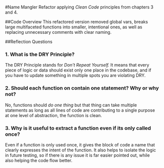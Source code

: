 #Name Mangler
Refactor applying *Clean Code* principles from chapters 3 and 4.

##Code Overview
This refactored version removed global vars, breaks large multifaceted functions into smaller, intentional ones, as well as replacing unnecessary comments with clear naming.

##Reflection Questions

### **1. What is the DRY Principle?**
The DRY Principle stands for *Don't Repeat Yourself.*
It means that every piece of logic or data should exist only one place in the codebase, and if you have to update something in multiple spots you are violating DRY.

### **2. Should each function on contain one statement? Why or why not?**
No, functions should *do one thing* but that thing can take multiple statements as long as all lines of code are contributing to a single purpose at one level of abstraction, the function is clean. 

### **3. Why is it useful to extract a function even if its only called once?**
Even if a function is only used once, it gives the block of code a name that clearly expresses the intent of the function. It also helps to isolate the logic in future testing, so if there is any issue it is far easier pointed out, while also helping the code flow better.
